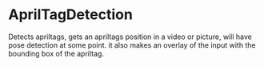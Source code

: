 # AprilTagDetection
Detects apriltags, gets an apriltags position in a video or picture, will have pose detection at some point. it also makes an overlay of the input with the bounding box of the apriltag.
